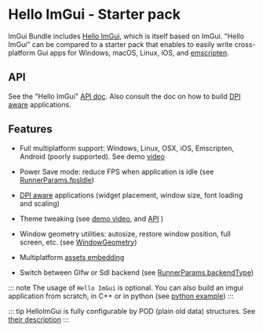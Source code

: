 # Hello ImGui - Starter pack

ImGui Bundle includes [Hello ImGui](https://github.com/pthom/hello_imgui), which is itself based on ImGui. \"Hello ImGui\" can be compared to a starter pack that enables to easily write cross-platform Gui apps for Windows, macOS, Linux, iOS, and [emscripten](https://en.wikipedia.org/wiki/Emscripten).

## API

See the \"Hello ImGui\" [API doc](https://github.com/pthom/hello_imgui/blob/master/src/hello_imgui/hello_imgui_api.md). Also consult the doc on how to build [DPI aware](https://github.com/pthom/hello_imgui/tree/master/src/hello_imgui/dpi_aware.h) applications.

## Features

-   Full multiplatform support: Windows, Linux, OSX, iOS, Emscripten, Android (poorly supported). See demo [video](https://traineq.org/HelloImGui_6_Platforms.mp4)

-   Power Save mode: reduce FPS when application is idle (see [RunnerParams.fpsIdle](https://github.com/pthom/hello_imgui/blob/master/src/hello_imgui/runner_params.h))

-   [DPI aware](https://github.com/pthom/hello_imgui/tree/master/src/hello_imgui/dpi_aware.h) applications (widget placement, window size, font loading and scaling)

-   Theme tweaking (see [demo video](https://www.youtube.com/watch?v=4f_-3DDcAZk), and [API](https://github.com/pthom/hello_imgui/blob/master/src/hello_imgui/imgui_theme.h) )

-   Window geometry utilities: autosize, restore window position, full screen, etc. (see [WindowGeometry](https://github.com/pthom/hello_imgui/blob/master/src/hello_imgui/app_window_params.h))

-   Multiplatform [assets embedding](https://github.com/pthom/hello_imgui/blob/master/src/hello_imgui/hello_imgui_assets.h)

-   Switch between Glfw or Sdl backend (see [RunnerParams.backendType](https://github.com/pthom/hello_imgui/blob/master/src/hello_imgui/runner_params.h))

::: note
The usage of `Hello ImGui` is optional. You can also build an imgui application from scratch, in C++ or in python (see [python example](https://github.com/pthom/imgui_bundle/tree/{current_branch}/bindings/imgui_bundle/demos_python/demos_immapp/imgui_example_glfw_opengl3.py))
:::

::: tip
HelloImGui is fully configurable by POD (plain old data) structures. See [their description](https://github.com/pthom/hello_imgui/blob/master/src/hello_imgui/hello_imgui_api.md)
:::
